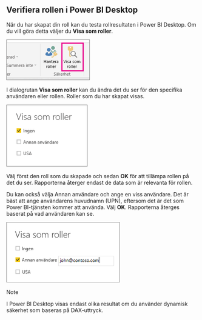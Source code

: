 ## <a name="validating-the-role-within-power-bi-desktop"></a>Verifiera rollen i Power BI Desktop
När du har skapat din roll kan du testa rollresultaten i Power BI Desktop. Om du vill göra detta väljer du **Visa som roller**.

![](./media/rls-desktop-view-as-roles/powerbi-desktop-rls-view-as-roles.png)

I dialogrutan **Visa som roller** kan du ändra det du ser för den specifika användaren eller rollen. Roller som du har skapat visas.

![](./media/rls-desktop-view-as-roles/powerbi-desktop-rls-view-as-roles-dialog.png)

Välj först den roll som du skapade och sedan **OK** för att tillämpa rollen på det du ser. Rapporterna återger endast de data som är relevanta för rollen.

Du kan också välja Annan användare och ange en viss användare. Det är bäst att ange användarens huvudnamn (UPN), eftersom det är det som Power BI-tjänsten kommer att använda. Välj **OK**. Rapporterna återges baserat på vad användaren kan se. 

![](./media/rls-desktop-view-as-roles/powerbi-desktop-rls-other-user.png)

> [!NOTE]
> I Power BI Desktop visas endast olika resultat om du använder dynamisk säkerhet som baseras på DAX-uttryck.
> 
> 


